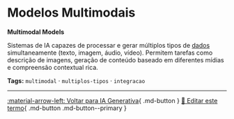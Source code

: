 # Modelos Multimodais

**Multimodal Models**

Sistemas de IA capazes de processar e gerar múltiplos tipos de [dados](../conceitos-fundamentais/dados.md) simultaneamente (texto, imagem, áudio, vídeo). Permitem tarefas como descrição de imagens, geração de conteúdo baseado em diferentes mídias e compreensão contextual rica.


**Tags:** `multimodal` · `multiplos-tipos` · `integracao`

---

[:material-arrow-left: Voltar para IA Generativa](index.md){ .md-button }
[📝 Editar este termo](https://github.com/seu-usuario/glossario-ia/edit/main/glossario.yaml){ .md-button .md-button--primary }
